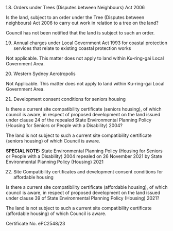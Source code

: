 18. Orders under Trees (Disputes between Neighbours) Act 2006

Is the land, subject to an order under the Tree (Disputes between neighbours) Act 2006 to carry out work in relation to a tree on the land?

Council has not been notified that the land is subject to such an order.

19. Annual charges under Local Government Act 1993 for coastal protection services that relate to existing coastal protection works

Not applicable. This matter does not apply to land within Ku-ring-gai Local Government Area.

20. Western Sydney Aerotropolis

Not Applicable. This matter does not apply to land within Ku-ring-gai Local Government Area.

21. Development consent conditions for seniors housing

Is there a current site compatibility certificate (seniors housing), of which council is aware, in respect of proposed development on the land issued under clause 24 of the repealed State Environmental Planning Policy (Housing for Seniors or People with a Disability) 2004?

The land is not subject to such a current site compatibility certificate (seniors housing) of which Council is aware.

**SPECIAL NOTE:** State Environmental Planning Policy (Housing for Seniors or People with a Disability) 2004 repealed on 26 November 2021 by State Environmental Planning Policy (Housing) 2021

22. Site Compatibility certificates and development consent conditions for affordable housing

Is there a current site compatibility certificate (affordable housing), of which council is aware, in respect of proposed development on the land issued under clause 39 of State Environmental Planning Policy (Housing) 2021?

The land is not subject to such a current site compatibility certificate (affordable housing) of which Council is aware.

Certificate No. ePC2548/23